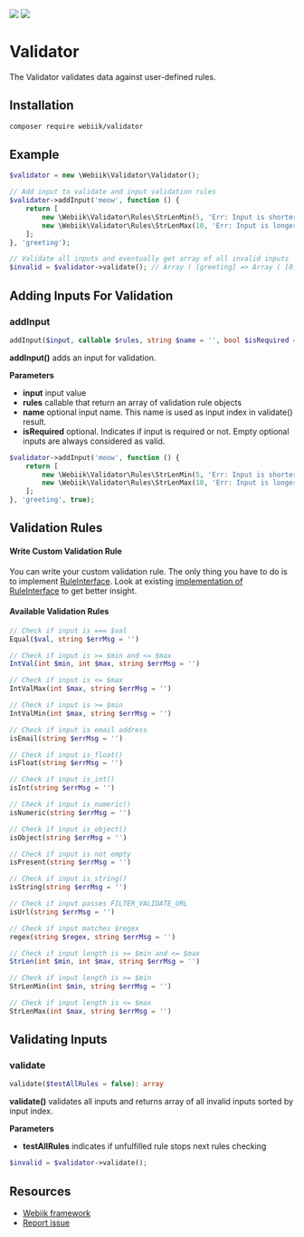<p align="left">
<img src="https://img.shields.io/packagist/l/webiik/webiik.svg"/>
<img src="https://img.shields.io/badge/dependencies-0-brightgreen.svg"/>
</p>

Validator
=========
The Validator validates data against user-defined rules.

Installation
------------
```bash
composer require webiik/validator
```

Example
-------
```php
$validator = new \Webiik\Validator\Validator();

// Add input to validate and input validation rules
$validator->addInput('meow', function () {
    return [
        new \Webiik\Validator\Rules\StrLenMin(5, 'Err: Input is shorter than 5 chars.'),
        new \Webiik\Validator\Rules\StrLenMax(10, 'Err: Input is longer than 10 chars.'),
    ];
}, 'greeting');

// Validate all inputs and eventually get array of all invalid inputs
$invalid = $validator->validate(); // Array ( [greeting] => Array ( [0] => Err: Input is shorter than 5 chars. ) ) 
```

Adding Inputs For Validation
----------------------------
### addInput
```php
addInput($input, callable $rules, string $name = '', bool $isRequired = false): void
```
**addInput()** adds an input for validation.

**Parameters**
* **input** input value
* **rules** callable that return an array of validation rule objects
* **name** optional input name. This name is used as input index in validate() result.
* **isRequired** optional. Indicates if input is required or not. Empty optional inputs are always considered as valid.   
```php
$validator->addInput('meow', function () {
    return [
        new \Webiik\Validator\Rules\StrLenMin(5, 'Err: Input is shorter than 5 chars.'),
        new \Webiik\Validator\Rules\StrLenMax(10, 'Err: Input is longer than 10 chars.'),
    ];
}, 'greeting', true);
```

Validation Rules
----------------
#### Write Custom Validation Rule

You can write your custom validation rule. The only thing you have to do is to implement [RuleInterface](Rules/RuleInterface.php). Look at existing [implementation of RuleInterface](Rules/Equal.php) to get better insight.

#### Available Validation Rules
```php
// Check if input is === $val
Equal($val, string $errMsg = '')
```
```php
// Check if input is >= $min and <= $max
IntVal(int $min, int $max, string $errMsg = '')
```
```php
// Check if input is <= $max
IntValMax(int $max, string $errMsg = '')
```
```php
// Check if input is >= $min
IntValMin(int $max, string $errMsg = '')
```
```php
// Check if input is email address
isEmail(string $errMsg = '')
```
```php
// Check if input is_float()
isFloat(string $errMsg = '')
```
```php
// Check if input is_int()
isInt(string $errMsg = '')
```
```php
// Check if input is_numeric()
isNumeric(string $errMsg = '')
```
```php
// Check if input is_object()
isObject(string $errMsg = '')
```
```php
// Check if input is not empty
isPresent(string $errMsg = '')
```
```php
// Check if input is_string()
isString(string $errMsg = '')
```
```php
// Check if input passes FILTER_VALIDATE_URL
isUrl(string $errMsg = '')
```
```php
// Check if input matches $regex
regex(string $regex, string $errMsg = '')
```
```php
// Check if input length is >= $min and <= $max
StrLen(int $min, int $max, string $errMsg = '')
```
```php
// Check if input length is >= $min
StrLenMin(int $min, string $errMsg = '')
```
```php
// Check if input length is <= $max
StrLenMax(int $max, string $errMsg = '')
```

Validating Inputs
-----------------
### validate
```php
validate($testAllRules = false): array
```
**validate()** validates all inputs and returns array of all invalid inputs sorted by input index.

**Parameters**
* **testAllRules** indicates if unfulfilled rule stops next rules checking
```php
$invalid = $validator->validate();
```

Resources
---------
* [Webiik framework][1]
* [Report issue][2]

[1]: https://github.com/webiik/webiik
[2]: https://github.com/webiik/components/issues